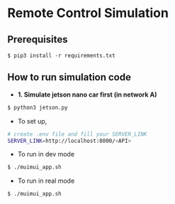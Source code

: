 # Remote Control Simulation

## Prerequisites
```
$ pip3 install -r requirements.txt
```

## How to run simulation code
- **1. Simulate jetson nano car first (in network A)**
```python
$ python3 jetson.py
```
- To set up,
```bash
# create .env file and fill your SERVER_LINK
SERVER_LINK=http://localhost:8000/<API>
```

- To run in dev mode
```bash
$ ./muimui_app.sh 
```
- To run in real mode
```bash
$ ./muimui_app.sh 
```


